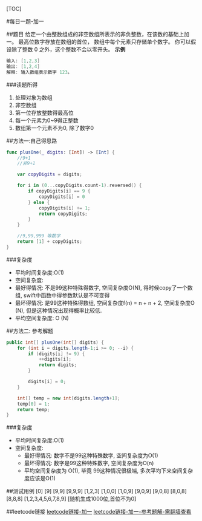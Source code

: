 [TOC]

#每日一题-加一

##题目
给定一个由整数组成的非空数组所表示的非负整数，在该数的基础上加一。
最高位数字存放在数组的首位， 数组中每个元素只存储单个数字。
你可以假设除了整数 0 之外，这个整数不会以零开头。
**示例**
```java
输入: [1,2,3]
输出: [1,2,4]
解释: 输入数组表示数字 123。
```
###读题所得
1. 处理对象为数组
2. 非空数组
3. 第一位存放整数得最高位
3. 每一个元素为0~9得正整数
4. 数组第一个元素不为0, 除了数字0

##方法一:自己得思路
```swift
func plusOne(_ digits: [Int]) -> [Int] {
    //9+1
    //非9+1

    var copyDigits = digits;

    for i in (0...copyDigits.count-1).reversed() {
        if copyDigits[i] == 9 {
            copyDigits[i] = 0
        } else {
            copyDigits[i] += 1;
            return copyDigits;
        }
    }

    //9,99,999 等数字
    return [1] + copyDigits;
}
```

###复杂度
* 平均时间复杂度:O(1)
* 空间复杂度: 
 * 最好得情况: 不是99这种特殊得数字, 空间复杂度O(N), 得时候copy了一个数组, swift中函数中得参数默认是不可变得
 * 最坏得情况: 是99这种特殊得数组, 空间复杂度f(n) = n + n + 2, 空间复杂度O (N), 但是这种情况出现得概率比较低.
 * 平均空间复杂度: O (N)

##方法二: 参考解题
```java
public int[] plusOne(int[] digits) {
    for (int i = digits.length-1;i >= 0; --i) {
        if (digits[i] != 9) {
            ++digits[i];
            return digits;
        }

        digits[i] = 0;
    }

    int[] temp = new int[digits.length+1];
    temp[0] = 1;
    return temp;
}
```

###复杂度 

* 平均时间复杂度:O(1)
* 空间复杂度: 
  * 最好得情况: 数字不是99这种特殊数字, 空间复杂度为O(1)
  * 最坏得情况: 数字是99这种特殊数字, 空间复杂度为O(n)
  * 平均空间复杂度为 O(1), 毕竟 99这种情况很极端, 多次平均下来空间复杂度应该是O(1)

##测试用例
[0]
[9]
[9,9]
[9,9,9]
[1,2,3]
[1,0,0]
[1,0,9]
[9,0,9]
[9,0,8]
[8,0,8]
[8,8,8]
[1,2,3,4,5,6,7,8,9]
[随机生成1000位,首位不为0]

##leetcode链接
[leetcode链接-加一](https://leetcode-cn.com/problems/plus-one/)
[leetcode链接-加一-参考题解-需翻墙查看](https://leetcode.com/problems/plus-one/discuss/24082/My-Simple-Java-Solution)